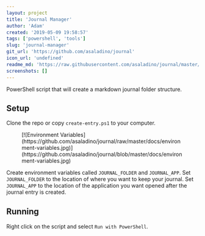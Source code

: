 ```yaml
---
layout: project
title: 'Journal Manager'
author: 'Adam'
created: '2019-05-09 19:58:57'
tags: ['powershell', 'tools']
slug: 'journal-manager'
git_url: 'https://github.com/asaladino/journal'
icon_url: 'undefined'
readme_md: 'https://raw.githubusercontent.com/asaladino/journal/master/README.md'
screenshots: []
---
```


PowerShell script that will create a markdown journal folder structure.

## Setup

Clone the repo or copy `create-entry.ps1` to your computer.

<figure>[![Environment Variables](https://github.com/asaladino/journal/raw/master/docs/environment-variables.jpg)](https://github.com/asaladino/journal/blob/master/docs/environment-variables.jpg)</figure>

Create environment variables called `JOURNAL_FOLDER` and `JOURNAL_APP`. Set `JOURNAL_FOLDER` to the location of where you want to keep your journal. Set `JOURNAL_APP` to the location of the application you want opened after the journal entry is created.

## Running

Right click on the script and select `Run with PowerShell`.
